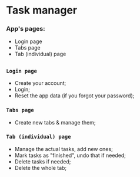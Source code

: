 # Task manager

### App's pages:
- Login page
- Tabs page
- Tab (individual) page

## 

### `Login page`
- Create your account;
- Login;
- Reset the app data (if you forgot your password);

### `Tabs page`
- Create new tabs & manage them;

### `Tab (individual) page`
- Manage the actual tasks, add new ones;
- Mark tasks as "finished", undo that if needed;
- Delete tasks if needed;
- Delete the whole tab;
